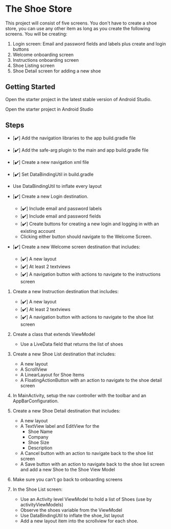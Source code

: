 # The Shoe Store

This project will consist of five screens. You don't have to create a shoe store, you can use any other item as long as you create the following screens. You will be creating:

1. Login screen: Email and password fields and labels plus create and login buttons
2. Welcome onboarding screen
3. Instructions onboarding screen
4. Shoe Listing screen
5. Shoe Detail screen for adding a new shoe

## Getting Started

Open the starter project in the latest stable version of Android Studio.

Open the starter project in Android Studio

## Steps

- [:heavy_check_mark:] Add the navigation libraries to the app build.gradle file 
- [:heavy_check_mark:] Add the safe-arg plugin to the main and app build.gradle file 
- [:heavy_check_mark:] Create a new navigation xml file
- [:heavy_check_mark:] Set DataBindingUtil in build.gradle
- Use DataBindingUtil to inflate every layout 

- [:heavy_check_mark:] Create a new Login destination.

   * [:heavy_check_mark:] Include email and password labels
   - [:heavy_check_mark:] Include email and password fields
   - [:heavy_check_mark:] Create buttons for creating a new login and logging in with an existing account
   - Clicking either button should navigate to the Welcome Screen.

- [:heavy_check_mark:] Create a new Welcome screen destination that includes:

   * [:heavy_check_mark:] A new layout
   * [:heavy_check_mark:] At least 2 textviews
   * [:heavy_check_mark:] A navigation button with actions to navigate to the instructions screen

1. Create a new Instruction destination that includes:

   * [:heavy_check_mark:] A new layout
   * [:heavy_check_mark:] At least 2 textviews
   * [:heavy_check_mark:] A navigation button with actions to navigate to the shoe list screen

2. Create a class that extends ViewModel

   * Use a LiveData field that returns the list of shoes

3. Create a new Shoe List destination that includes:

   * A new layout
   * A ScrollView
   * A LinearLayout for Shoe Items
   * A FloatingActionButton with an action to navigate to the shoe detail screen

4. In MainActivity, setup the nav controller with the toolbar and an AppBarConfiguration.

5. Create a new Shoe Detail destination that includes:

   * A new layout
   * A TextView label and EditView for the
     * Shoe Name
     * Company
     * Shoe Size
     * Description
   * A Cancel button with an action to navigate back to the shoe list screen
   * A Save button with an action to navigate back to the shoe list screen and add a new Shoe to the Shoe View Model

6. Make sure you can’t go back to onboarding screens

7. In the Shoe List screen:

   * Use an Activity level ViewModel to hold a list of Shoes (use by activityViewModels)
   * Observe the shoes variable from the ViewModel
   * Use DataBindingUtil to inflate the shoe_list layout
   * Add a new layout item into the scrollview for each shoe.